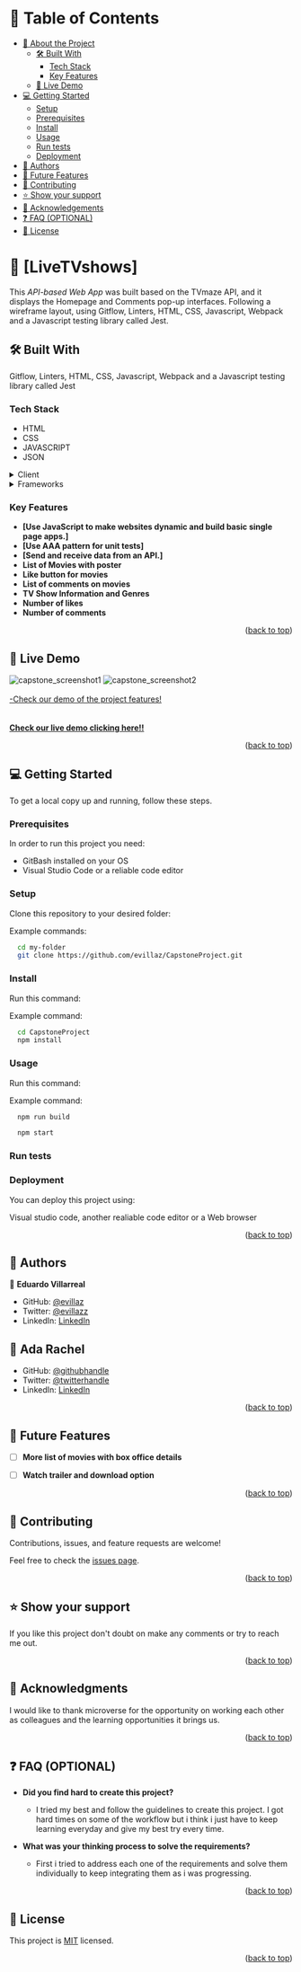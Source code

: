 <a name="readme-top"></a>

<!--
HOW TO USE:
This is an example of how you may give instructions on setting up your project locally.

Modify this file to match your project and remove sections that don't apply.

REQUIRED SECTIONS:
- Table of Contents
- About the Project
  - Built With
  - Live Demo
- Getting Started
- Authors
- Future Features
- Contributing
- Show your support
- Acknowledgements
- License

OPTIONAL SECTIONS:
- FAQ

After you're finished please remove all the comments and instructions!
-->

<!-- TABLE OF CONTENTS -->

# 📗 Table of Contents

- [📖 About the Project](#about-project)
  - [🛠 Built With](#built-with)
    - [Tech Stack](#tech-stack)
    - [Key Features](#key-features)
  - [🚀 Live Demo](#live-demo)
- [💻 Getting Started](#getting-started)
  - [Setup](#setup)
  - [Prerequisites](#prerequisites)
  - [Install](#install)
  - [Usage](#usage)
  - [Run tests](#run-tests)
  - [Deployment](#triangular_flag_on_post-deployment)
- [👥 Authors](#authors)
- [🔭 Future Features](#future-features)
- [🤝 Contributing](#contributing)
- [⭐️ Show your support](#support)
- [🙏 Acknowledgements](#acknowledgements)
- [❓ FAQ (OPTIONAL)](#faq)
- [📝 License](#license)

<!-- PROJECT DESCRIPTION -->

# 📖 [LiveTVshows] <a name="about-project"></a>

This *API-based Web App* was built based on the TVmaze API, and it displays the Homepage and Comments pop-up interfaces. Following a wireframe layout, using Gitflow, Linters, HTML, CSS, Javascript, Webpack and a Javascript testing library called Jest.


## 🛠 Built With <a name="built-with">
Gitflow, Linters, HTML, CSS, Javascript, Webpack and a Javascript testing library called Jest</a>

### Tech Stack <a name="tech-stack">
- HTML
- CSS
- JAVASCRIPT
- JSON
</a>

<details>
  <summary>Client</summary>
  <ul>
    <li><a href="">HTML</a></li>
    <li><a href="">CSS</a></li>
    <li><a href="">Javascript</a></li>
  </ul>
</details>

<details>
  <summary>Frameworks</summary>
  <ul>
    <li><a href="">Webpack</a></li>
    <li><a href="">Jest</a></li>
    <li><a href="">Kanban Boards</a></li>
  </ul>
</details>

<!-- Features -->

### Key Features <a name="key-features"></a>

- **[Use JavaScript to make websites dynamic and build basic single page apps.]**
- **[Use AAA pattern for unit tests]**
- **[Send and receive data from an API.]**
- **List of Movies with poster**
- **Like button for movies**
- **List of comments on movies**
- **TV Show Information and Genres**
- **Number of likes**
- **Number of comments**

<p align="right">(<a href="#readme-top">back to top</a>)</p>

<!-- LIVE DEMO -->

## 🚀 Live Demo <a name="live-demo"></a>

![capstone_screenshot1](https://user-images.githubusercontent.com/108772486/227722718-a5a1f8a5-55a3-4277-bf52-cd30ef8a8bc5.png)
![capstone_screenshot2](https://user-images.githubusercontent.com/108772486/227722721-6835ba77-2c85-4e32-bea9-4c5967e5f9dc.png)
<br><br>
[-Check our demo of the project features!](https://drive.google.com/file/d/1p0_jAgubdrDGPFTn5HqG96ZfwUY0PyZh/view?usp=sharing)
<br><br><br>
[**Check our live demo clicking here!!**](https://evillaz.github.io/LIVE-TV-SHOWS/dist/)
<p align="right">(<a href="#readme-top">back to top</a>)</p>

<!-- GETTING STARTED -->

## 💻 Getting Started <a name="getting-started"></a>

To get a local copy up and running, follow these steps.

### Prerequisites

In order to run this project you need:
- GitBash installed on your OS 
- Visual Studio Code or a reliable code editor

### Setup

Clone this repository to your desired folder:


Example commands:

```sh
  cd my-folder
  git clone https://github.com/evillaz/CapstoneProject.git
```

### Install

Run this command: 

Example command:

```sh
  cd CapstoneProject
  npm install
```


### Usage

Run this command: 

Example command:

```sh
  npm run build

  npm start
```


### Run tests


### Deployment


You can deploy this project using:

Visual studio code, another realiable code editor or a Web browser

<p align="right">(<a href="#readme-top">back to top</a>)</p>

<!-- AUTHORS -->

## 👥 Authors <a name="authors"></a>

👤 **Eduardo Villarreal**

- GitHub: [@evillaz](https://github.com/evillaz)
- Twitter: [@evillazz](https://twitter.com/evillazz)
- LinkedIn: [LinkedIn](https://linkedin.com/in/eduardo-villarreal-144a8925a)

## 👤 Ada Rachel

- GitHub: [@githubhandle](https://github.com/adarachel)
- Twitter: [@twitterhandle](https://twitter.com/adarachel_dev)
- LinkedIn: [LinkedIn](https://www.linkedin.com/in/adarachel/)

<p align="right">(<a href="#readme-top">back to top</a>)</p>

<!-- FUTURE FEATURES -->

## 🔭 Future Features <a name="future-features"></a>

- [ ] **More list of movies with box office details**
- [ ] **Watch trailer and download option**


<p align="right">(<a href="#readme-top">back to top</a>)</p>

<!-- CONTRIBUTING -->

## 🤝 Contributing <a name="contributing"></a>

Contributions, issues, and feature requests are welcome!

Feel free to check the [issues page](../../issues/).

<p align="right">(<a href="#readme-top">back to top</a>)</p>

<!-- SUPPORT -->

## ⭐️ Show your support <a name="support"></a>

If you like this project  don't doubt on make any comments or try to reach me out.

<p align="right">(<a href="#readme-top">back to top</a>)</p>

<!-- ACKNOWLEDGEMENTS -->

## 🙏 Acknowledgments <a name="acknowledgements"></a>

<!-- Give credit to everyone who inspired your codebase. -->

I would like to thank microverse for the opportunity on working each other as colleagues and the learning opportunities it brings us.

<p align="right">(<a href="#readme-top">back to top</a>)</p>

<!-- FAQ (optional) -->

## ❓ FAQ (OPTIONAL) <a name="faq"></a>

- **Did you find hard to create this project?**

  - I tried my best and follow the guidelines to create this project. I got hard times on some of the workflow but i think i just have to keep learning everyday and give my best try every time.

- **What was your thinking process to solve the requirements?**

  - First i tried to address each one of the requirements and solve them individually to keep integrating them as i was progressing.

<p align="right">(<a href="#readme-top">back to top</a>)</p>

<!-- LICENSE -->

## 📝 License <a name="license"></a>

This project is [MIT](/LICENSE.md) licensed.

<p align="right">(<a href="#readme-top">back to top</a>)</p>
